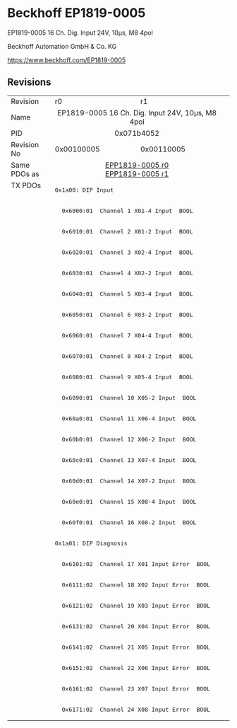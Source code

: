 # Beckhoff EP1819-0005

EP1819-0005 16 Ch. Dig. Input 24V, 10µs, M8 4pol

Beckhoff Automation GmbH & Co. KG

https://www.beckhoff.com/EP1819-0005

## Revisions
<table>
<tr >
<td>Revision</td>
<td>r0</td>
<td>r1</td>
</tr>
<tr >
<td>Name</td>
<td colspan=2 align="center">EP1819-0005 16 Ch. Dig. Input 24V, 10µs, M8 4pol</td>
</tr>
<tr >
<td>PID</td>
<td colspan=2 align="center">0x071b4052</td>
</tr>
<tr >
<td>Revision No</td>
<td>0x00100005</td>
<td>0x00110005</td>
</tr>
<tr >
<td>Same PDOs as</td>
<td colspan=2 align="center"><a href="EPP1819-0005">EPP1819-0005 r0</a><br/><a href="EPP1819-0005">EPP1819-0005 r1</a></td>
</tr>
<tr class="txpdo pdosection">
<td rowspan=26 valign=top>TX PDOs</td>
<td colspan=2 align="left"><pre>0x1a00: DIP Input</pre></td>
<td></td>
</tr>
<tr class="txpdo">
<td colspan=2 align="left"><pre>  0x6000:01  Channel 1 X01-4 Input  BOOL</pre></td>
</tr>
<tr class="txpdo">
<td colspan=2 align="left"><pre>  0x6010:01  Channel 2 X01-2 Input  BOOL</pre></td>
</tr>
<tr class="txpdo">
<td colspan=2 align="left"><pre>  0x6020:01  Channel 3 X02-4 Input  BOOL</pre></td>
</tr>
<tr class="txpdo">
<td colspan=2 align="left"><pre>  0x6030:01  Channel 4 X02-2 Input  BOOL</pre></td>
</tr>
<tr class="txpdo">
<td colspan=2 align="left"><pre>  0x6040:01  Channel 5 X03-4 Input  BOOL</pre></td>
</tr>
<tr class="txpdo">
<td colspan=2 align="left"><pre>  0x6050:01  Channel 6 X03-2 Input  BOOL</pre></td>
</tr>
<tr class="txpdo">
<td colspan=2 align="left"><pre>  0x6060:01  Channel 7 X04-4 Input  BOOL</pre></td>
</tr>
<tr class="txpdo">
<td colspan=2 align="left"><pre>  0x6070:01  Channel 8 X04-2 Input  BOOL</pre></td>
</tr>
<tr class="txpdo">
<td colspan=2 align="left"><pre>  0x6080:01  Channel 9 X05-4 Input  BOOL</pre></td>
</tr>
<tr class="txpdo">
<td colspan=2 align="left"><pre>  0x6090:01  Channel 10 X05-2 Input  BOOL</pre></td>
</tr>
<tr class="txpdo">
<td colspan=2 align="left"><pre>  0x60a0:01  Channel 11 X06-4 Input  BOOL</pre></td>
</tr>
<tr class="txpdo">
<td colspan=2 align="left"><pre>  0x60b0:01  Channel 12 X06-2 Input  BOOL</pre></td>
</tr>
<tr class="txpdo">
<td colspan=2 align="left"><pre>  0x60c0:01  Channel 13 X07-4 Input  BOOL</pre></td>
</tr>
<tr class="txpdo">
<td colspan=2 align="left"><pre>  0x60d0:01  Channel 14 X07-2 Input  BOOL</pre></td>
</tr>
<tr class="txpdo">
<td colspan=2 align="left"><pre>  0x60e0:01  Channel 15 X08-4 Input  BOOL</pre></td>
</tr>
<tr class="txpdo">
<td colspan=2 align="left"><pre>  0x60f0:01  Channel 16 X08-2 Input  BOOL</pre></td>
</tr>
<tr class="txpdo pdosection">
<td colspan=2 align="left"><pre>0x1a01: DIP Diagnosis</pre></td>
</tr>
<tr class="txpdo">
<td colspan=2 align="left"><pre>  0x6101:02  Channel 17 X01 Input Error  BOOL</pre></td>
</tr>
<tr class="txpdo">
<td colspan=2 align="left"><pre>  0x6111:02  Channel 18 X02 Input Error  BOOL</pre></td>
</tr>
<tr class="txpdo">
<td colspan=2 align="left"><pre>  0x6121:02  Channel 19 X03 Input Error  BOOL</pre></td>
</tr>
<tr class="txpdo">
<td colspan=2 align="left"><pre>  0x6131:02  Channel 20 X04 Input Error  BOOL</pre></td>
</tr>
<tr class="txpdo">
<td colspan=2 align="left"><pre>  0x6141:02  Channel 21 X05 Input Error  BOOL</pre></td>
</tr>
<tr class="txpdo">
<td colspan=2 align="left"><pre>  0x6151:02  Channel 22 X06 Input Error  BOOL</pre></td>
</tr>
<tr class="txpdo">
<td colspan=2 align="left"><pre>  0x6161:02  Channel 23 X07 Input Error  BOOL</pre></td>
</tr>
<tr class="txpdo">
<td colspan=2 align="left"><pre>  0x6171:02  Channel 24 X08 Input Error  BOOL</pre></td>
</tr>
</table>
